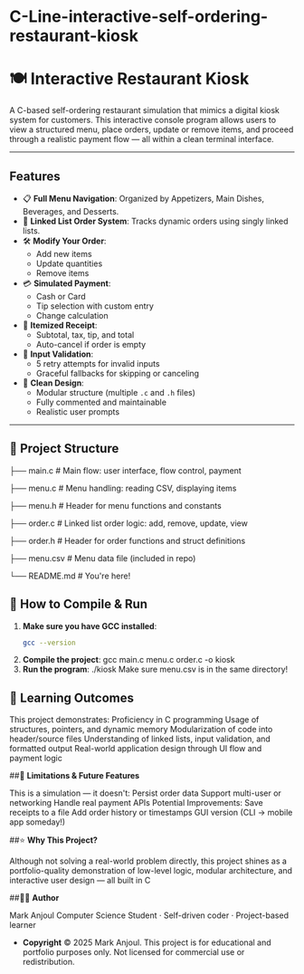 # C-Line-interactive-self-ordering-restaurant-kiosk
# 🍽️ Interactive Restaurant Kiosk

A C-based self-ordering restaurant simulation that mimics a digital kiosk system for customers. This interactive console program allows users to view a structured menu, place orders, update or remove items, and proceed through a realistic payment flow — all within a clean terminal interface.

---

## Features

- 📋 **Full Menu Navigation**: Organized by Appetizers, Main Dishes, Beverages, and Desserts.
- 🔁 **Linked List Order System**: Tracks dynamic orders using singly linked lists.
- 🛠️ **Modify Your Order**:
  - Add new items
  - Update quantities
  - Remove items
- 💳 **Simulated Payment**:
  - Cash or Card
  - Tip selection with custom entry
  - Change calculation
- 🧾 **Itemized Receipt**:
  - Subtotal, tax, tip, and total
  - Auto-cancel if order is empty
- 🔄 **Input Validation**:
  - 5 retry attempts for invalid inputs
  - Graceful fallbacks for skipping or canceling
- 🧠 **Clean Design**:
  - Modular structure (multiple `.c` and `.h` files)
  - Fully commented and maintainable
  - Realistic user prompts

---

## 📁 Project Structure
├── main.c # Main flow: user interface, flow control, payment

├── menu.c # Menu handling: reading CSV, displaying items

├── menu.h # Header for menu functions and constants

├── order.c # Linked list order logic: add, remove, update, view

├── order.h # Header for order functions and struct definitions

├── menu.csv # Menu data file (included in repo)

└── README.md # You're here!

## 🔧 How to Compile & Run

1. **Make sure you have GCC installed**:
   ```bash
   gcc --version
2. **Compile the project**:
   gcc main.c menu.c order.c -o kiosk
3. **Run the program**:
  ./kiosk
Make sure menu.csv is in the same directory!

## 🎯 **Learning Outcomes**

This project demonstrates:
  Proficiency in C programming
  Usage of structures, pointers, and dynamic memory
  Modularization of code into header/source files
  Understanding of linked lists, input validation, and formatted output
  Real-world application design through UI flow and payment logic
  
##🚧 **Limitations & Future Features**

This is a simulation — it doesn't:
  Persist order data
  Support multi-user or networking
  Handle real payment APIs
  Potential Improvements:
  Save receipts to a file
  Add order history or timestamps
  GUI version (CLI → mobile app someday!)



##⭐ **Why This Project?**

  Although not solving a real-world problem directly, this project shines as a portfolio-quality demonstration of low-level logic, modular architecture, and interactive user design — all built in C
  
##👨‍💻 **Author**

  Mark Anjoul
  Computer Science Student · Self-driven coder · Project-based learner
- **Copyright**
  © 2025 Mark Anjoul. This project is for educational and portfolio purposes only.
  Not licensed for commercial use or redistribution.
